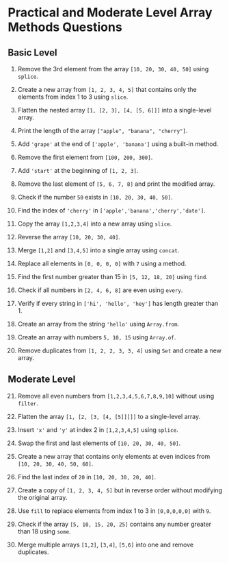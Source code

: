 # Practical and Moderate Level Array Methods Questions

## Basic Level

1. Remove the 3rd element from the array `[10, 20, 30, 40, 50]` using `splice`.

2. Create a new array from `[1, 2, 3, 4, 5]` that contains only the elements from index 1 to 3 using `slice`.

3. Flatten the nested array `[1, [2, 3], [4, [5, 6]]]` into a single-level array.

4. Print the length of the array `["apple", "banana", "cherry"]`.

5. Add `'grape'` at the end of `['apple', 'banana']` using a built-in method.

6. Remove the first element from `[100, 200, 300]`.

7. Add `'start'` at the beginning of `[1, 2, 3]`.

8. Remove the last element of `[5, 6, 7, 8]` and print the modified array.

9. Check if the number `50` exists in `[10, 20, 30, 40, 50]`.

10. Find the index of `'cherry'` in `['apple','banana','cherry','date']`.

11. Copy the array `[1,2,3,4]` into a new array using `slice`.

12. Reverse the array `[10, 20, 30, 40]`.

13. Merge `[1,2]` and `[3,4,5]` into a single array using `concat`.

14. Replace all elements in `[0, 0, 0, 0]` with `7` using a method.

15. Find the first number greater than 15 in `[5, 12, 18, 20]` using `find`.

16. Check if all numbers in `[2, 4, 6, 8]` are even using `every`.

17. Verify if every string in `['hi', 'hello', 'hey']` has length greater than 1.

18. Create an array from the string `'hello'` using `Array.from`.

19. Create an array with numbers `5, 10, 15` using `Array.of`.

20. Remove duplicates from `[1, 2, 2, 3, 3, 4]` using `Set` and create a new array.

## Moderate Level

21. Remove all even numbers from `[1,2,3,4,5,6,7,8,9,10]` without using `filter`.

22. Flatten the array `[1, [2, [3, [4, [5]]]]]` to a single-level array.

23. Insert `'x'` and `'y'` at index 2 in `[1,2,3,4,5]` using `splice`.

24. Swap the first and last elements of `[10, 20, 30, 40, 50]`.

25. Create a new array that contains only elements at even indices from `[10, 20, 30, 40, 50, 60]`.

26. Find the last index of `20` in `[10, 20, 30, 20, 40]`.

27. Create a copy of `[1, 2, 3, 4, 5]` but in reverse order without modifying the original array.

28. Use `fill` to replace elements from index 1 to 3 in `[0,0,0,0,0]` with `9`.

29. Check if the array `[5, 10, 15, 20, 25]` contains any number greater than 18 using `some`.

30. Merge multiple arrays `[1,2]`, `[3,4]`, `[5,6]` into one and remove duplicates.
